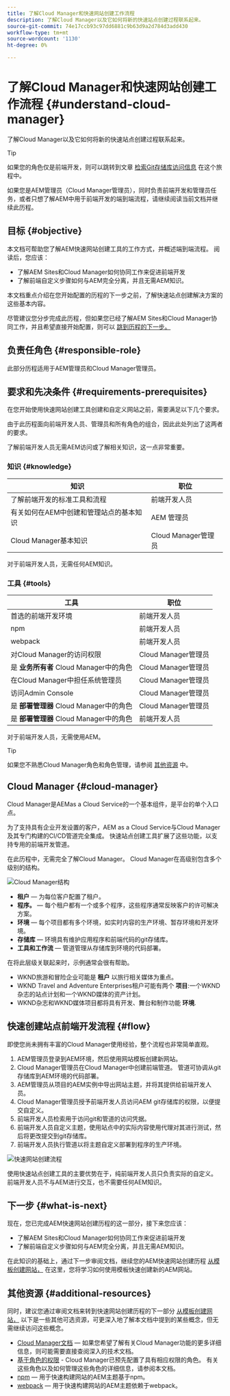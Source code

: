 ```yaml
---
title: 了解Cloud Manager和快速网站创建工作流程
description: 了解Cloud Manager以及它如何将新的快速站点创建过程联系起来。
source-git-commit: 74e17ccb93c97dd6881c9b63d9a2d784d3add430
workflow-type: tm+mt
source-wordcount: '1130'
ht-degree: 0%

---
```



# 了解Cloud Manager和快速网站创建工作流程 {#understand-cloud-manager}

了解Cloud Manager以及它如何将新的快速站点创建过程联系起来。

>[!TIP]
>
>如果您的角色仅是前端开发，则可以跳转到文章 [检索Git存储库访问信息](retrieve-access.md) 在这个旅程中。
>
>如果您是AEM管理员（Cloud Manager管理员），同时负责前端开发和管理员任务，或者只想了解AEM中用于前端开发的端到端流程，请继续阅读当前文档并继续此历程。

## 目标 {#objective}

本文档可帮助您了解AEM快速网站创建工具的工作方式，并概述端到端流程。 阅读后，您应该：

* 了解AEM Sites和Cloud Manager如何协同工作来促进前端开发
* 了解前端自定义步骤如何与AEM完全分离，并且无需AEM知识。

本文档重点介绍在您开始配置的历程的下一步之前，了解快速站点创建解决方案的这些基本内容。

尽管建议您分步完成此历程，但如果您已经了解AEM Sites和Cloud Manager协同工作，并且希望直接开始配置，则可以 [跳到历程的下一步。](create-site.md)

## 负责任角色 {#responsible-role}

此部分历程适用于AEM管理员和Cloud Manager管理员。

## 要求和先决条件 {#requirements-prerequisites}

在您开始使用快速网站创建工具创建和自定义网站之前，需要满足以下几个要求。

由于此历程面向前端开发人员、管理员和所有角色的组合，因此此处列出了这两者的要求。

了解前端开发人员无需AEM访问或了解相关知识，这一点非常重要。

### 知识 {#knowledge}

| 知识 | 职位 |
|---|---|
| 了解前端开发的标准工具和流程 | 前端开发人员 |
| 有关如何在AEM中创建和管理站点的基本知识 | AEM 管理员 |
| Cloud Manager基本知识 | Cloud Manager管理员 |

对于前端开发人员，无需任何AEM知识。

### 工具 {#tools}

| 工具 | 职位 |
|---|---|
| 首选的前端开发环境 | 前端开发人员 |
| npm | 前端开发人员 |
| webpack | 前端开发人员 |
| 对Cloud Manager的访问权限 | Cloud Manager管理员 |
| 是 **业务所有者** Cloud Manager中的角色 | Cloud Manager管理员 |
| 在Cloud Manager中担任系统管理员 | Cloud Manager管理员 |
| 访问Admin Console | Cloud Manager管理员 |
| 是 **部署管理器** Cloud Manager中的角色 | Cloud Manager管理员 |
| 是 **部署管理器** Cloud Manager中的角色 | 前端开发人员 |

对于前端开发人员，无需使用AEM。

>[!TIP]
>
>如果您不熟悉Cloud Manager角色和角色管理，请参阅 [其他资源](#additional-resources) 中。

## Cloud Manager {#cloud-manager}

Cloud Manager是AEMas a Cloud Service的一个基本组件，是平台的单个入口点。

为了支持具有企业开发设置的客户，AEM  as a Cloud Service与Cloud Manager及其专门构建的CI/CD管道完全集成。 快速站点创建工具扩展了这些功能，以支持专用的前端开发管道。

在此历程中，无需完全了解Cloud Manager。 Cloud Manager在高级别包含多个级别的结构。

![Cloud Manager结构](assets/cloud-manager-structure.png)

* **租户**  — 为每位客户配置了租户。
* **程序。**  — 每个租户都有一个或多个程序，这些程序通常反映客户的许可解决方案。
* **环境**  — 每个项目都有多个环境，如实时内容的生产环境、暂存环境和开发环境。
* **存储库**  — 环境具有维护应用程序和前端代码的git存储库。
* **工具和工作流**  — 管道管理从存储库到环境的代码部署。

在将此层级关联起来时，示例通常会很有帮助。

* WKND旅游和冒险企业可能是 **租户** 以旅行相关媒体为重点。
* WKND Travel and Adventure Enterprises租户可能有两个 **项目**:一个WKND杂志的站点计划和一个WKND媒体的资产计划。
* WKND杂志和WKND媒体项目都将具有开发、舞台和制作功能 **环境**.

## 快速创建站点前端开发流程 {#flow}

即使您尚未拥有丰富的Cloud Manager使用经验，整个流程也非常简单直观。

1. AEM管理员登录到AEM环境，然后使用网站模板创建新网站。
1. Cloud Manager管理员在Cloud Manager中创建前端管道。 管道可协调从git存储库到AEM环境的代码部署。
1. AEM管理员从项目的AEM实例中导出网站主题，并将其提供给前端开发人员。
1. Cloud Manager管理员授予前端开发人员访问AEM git存储库的权限，以便提交自定义。
1. 前端开发人员检索用于访问git和管道的访问凭据。
1. 前端开发人员自定义主题，使用站点中的实际内容使用代理对其进行测试，然后将更改提交到git存储库。
1. 前端开发人员执行管道以将主题自定义部署到程序的生产环境。

![快速网站创建流程](assets/qsc-flow.png)

使用快速站点创建工具的主要优势在于，纯前端开发人员只负责实际的自定义。 前端开发人员不与AEM进行交互，也不需要任何AEM知识。

## 下一步 {#what-is-next}

现在，您已完成AEM快速网站创建历程的这一部分，接下来您应该：

* 了解AEM Sites和Cloud Manager如何协同工作来促进前端开发
* 了解前端自定义步骤如何与AEM完全分离，并且无需AEM知识。

在此知识的基础上，通过下一步审阅文档，继续您的AEM快速网站创建历程 [从模板创建网站，](create-site.md) 在这里，您将学习如何使用模板快速创建新的AEM网站。

## 其他资源 {#additional-resources}

同时，建议您通过审阅文档来转到快速网站创建历程的下一部分 [从模板创建网站，](create-site.md) 以下是一些其他可选资源，可更深入地了解本文档中提到的某些概念，但无需继续访问这些概念。

* [Cloud Manager文档](https://experienceleague.adobe.com/docs/experience-manager-cloud-service/onboarding/onboarding-concepts/cloud-manager-introduction.html)  — 如果您希望了解有关Cloud Manager功能的更多详细信息，则可能需要直接查阅深入的技术文档。
* [基于角色的权限](https://experienceleague.adobe.com/docs/experience-manager-cloud-manager/using/requirements/role-based-permissions.html) - Cloud Manager已预先配置了具有相应权限的角色。 有关这些角色以及如何管理这些角色的详细信息，请参阅本文档。
* [npm](https://www.npmjs.com)  — 用于快速构建网站的AEM主题基于npm。
* [webpack](https://webpack.js.org)  — 用于快速构建网站的AEM主题依赖于webpack。
